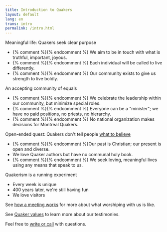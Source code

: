 ```yaml
---
title: Introduction to Quakers
layout: default
lang: en
trans: intro
permalink: /intro.html
---
```

<i class="fab fa-fly fa-fw fa-2x color-1-light-text down_a_bit"></i> Meaningful life: Quakers seek clear purpose
  * {% comment %}<i class="fas fa-heartbeat fa-lg fa-fw color-1-dark-text"></i>{% endcomment %} We aim to be in touch with what is truthful, important, joyous. 
  * {% comment %}<i class="fab fa-pied-piper-hat fa-lg fa-fw color-1-dark-text"></i>{% endcomment %} Each individual will be called to live differently. 
  * {% comment %}<i class="fas fa-icons fa-lg fa-fw color-1-dark-text"></i>{% endcomment %} Our community exists to give us strength to live boldly.

<i class="fas fa-arrows-alt-h fa-lg fa-fw fa-2x color-1-text down_a_bit"></i> An accepting community of equals
  * {% comment %}<i class="fas fa-cubes fa-lg fa-fw color-1-light-text"></i>{% endcomment %} We celebrate the leadership within our community, but minimize special roles. 
  * {% comment %}<i class="fas fa-chess-bishop fa-lg fa-fw color-1-light-text"></i>{% endcomment %} Everyone can be a "minister"; we have no paid positions, no priests, no hierarchy.
  * {% comment %}<i class="fas fa-building fa-lg fa-fw color-1-light-text"></i>{% endcomment %} No national organization makes decisions for Montreal Quakers.

<i class="fas fa-road fa-lg fa-fw fa-2x color-1-dark-text down_a_bit"></i> Open-ended quest: Quakers don't tell people [what to believe](/testimonies.html) 
  * {% comment %}<i class="fas fa-book fa-lg fa-fw color-1-text"></i>{% endcomment %}Our past is Christian; our present is open and diverse.
  * We love Quaker authors but have no communal holy book.
  * {% comment %}<i class="fas fa-globe-americas fa-lg fa-fw color-1-text"></i>{% endcomment %} We seek loving, meaningful lives using any means that speak to us.

<i class="fas fa-vial fa-lg fa-fw fa-2x color-1-light-text down_a_bit"></i> Quakerism is a running experiment
  * Every week is unique
  * 400 years later, we're still having fun
  * We love visitors

See [how a meeting works](/about.html) for more about what worshiping with us is like.

See [Quaker values](/testimonies.html) to learn more about our testimonies.

Feel free to [write or call](/contact.html) with questions.
